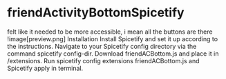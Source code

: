 # friendActivityBottomSpicetify
felt like it needed to be more accessible, i mean all the buttons are there
!image[preview.png]
Installation
Install Spicetify and set it up according to the instructions.
Navigate to your Spicetify config directory via the command spicetify config-dir.
Download friendACBottom.js and place it in /extensions.
Run spicetify config extensions friendACBottom.js and Spicetify apply in terminal.
